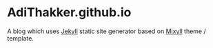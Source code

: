 # AdiThakker.github.io

A blog which uses [Jekyll](https://jekyllrb.com/) static site generator based on [Mixyll](https://jekyll-themes.com/mixyll/) theme / template.
